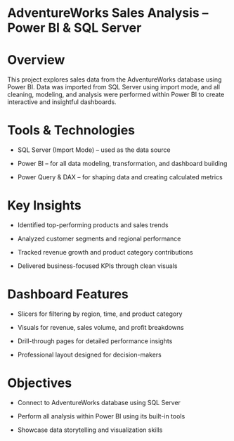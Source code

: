 # AdventureWorks Sales Analysis – Power BI & SQL Server


# Overview
This project explores sales data from the AdventureWorks database using Power BI. Data was imported from SQL Server using import mode, and all cleaning, modeling, and analysis were performed within Power BI to create interactive and insightful dashboards.

# Tools & Technologies
* SQL Server (Import Mode) – used as the data source

* Power BI – for all data modeling, transformation, and dashboard building

* Power Query & DAX – for shaping data and creating calculated metrics

# Key Insights
* Identified top-performing products and sales trends

* Analyzed customer segments and regional performance

* Tracked revenue growth and product category contributions

* Delivered business-focused KPIs through clean visuals

# Dashboard Features
* Slicers for filtering by region, time, and product category

* Visuals for revenue, sales volume, and profit breakdowns

* Drill-through pages for detailed performance insights

* Professional layout designed for decision-makers

# Objectives
* Connect to AdventureWorks database using SQL Server 

* Perform all analysis within Power BI using its built-in tools

* Showcase data storytelling and visualization skills
